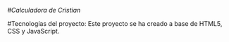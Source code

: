 <em> #Calculadora de Cristian </em>


#Tecnologías del proyecto:
Este proyecto se ha creado a base de HTML5, CSS y JavaScript.

#
